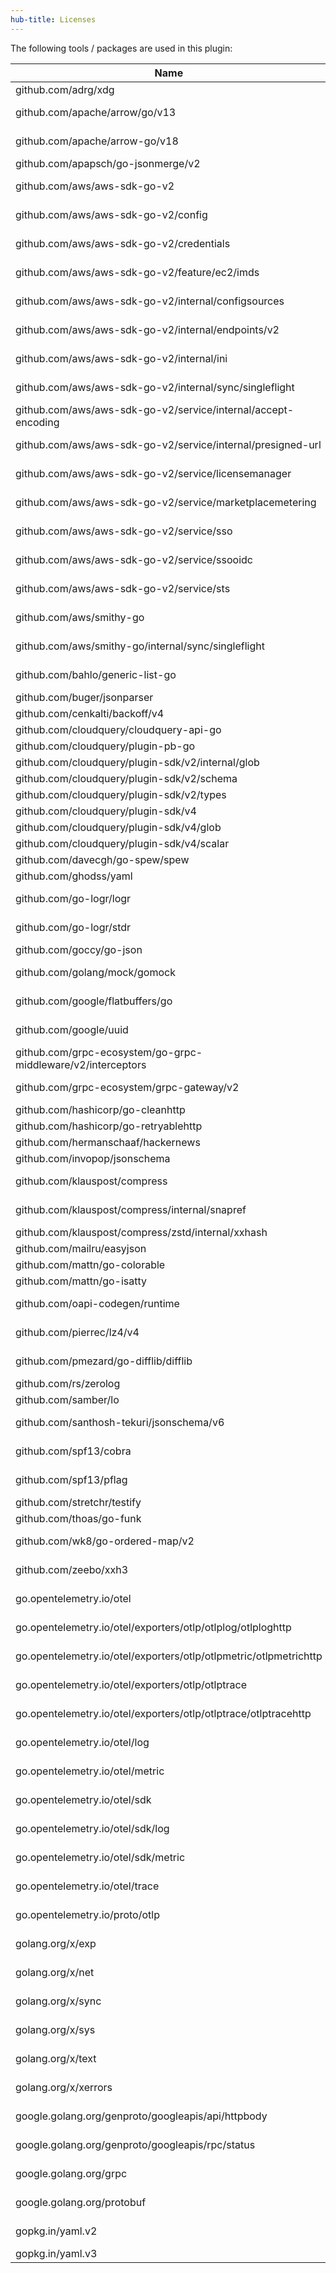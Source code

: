 ```yaml
---
hub-title: Licenses
---
```


The following tools / packages are used in this plugin:

| Name | License |
|------|---------|
| github.com/adrg/xdg | MIT |
| github.com/apache/arrow/go/v13 | Apache-2.0 |
| github.com/apache/arrow-go/v18 | Apache-2.0 |
| github.com/apapsch/go-jsonmerge/v2 | MIT |
| github.com/aws/aws-sdk-go-v2 | Apache-2.0 |
| github.com/aws/aws-sdk-go-v2/config | Apache-2.0 |
| github.com/aws/aws-sdk-go-v2/credentials | Apache-2.0 |
| github.com/aws/aws-sdk-go-v2/feature/ec2/imds | Apache-2.0 |
| github.com/aws/aws-sdk-go-v2/internal/configsources | Apache-2.0 |
| github.com/aws/aws-sdk-go-v2/internal/endpoints/v2 | Apache-2.0 |
| github.com/aws/aws-sdk-go-v2/internal/ini | Apache-2.0 |
| github.com/aws/aws-sdk-go-v2/internal/sync/singleflight | BSD-3-Clause |
| github.com/aws/aws-sdk-go-v2/service/internal/accept-encoding | Apache-2.0 |
| github.com/aws/aws-sdk-go-v2/service/internal/presigned-url | Apache-2.0 |
| github.com/aws/aws-sdk-go-v2/service/licensemanager | Apache-2.0 |
| github.com/aws/aws-sdk-go-v2/service/marketplacemetering | Apache-2.0 |
| github.com/aws/aws-sdk-go-v2/service/sso | Apache-2.0 |
| github.com/aws/aws-sdk-go-v2/service/ssooidc | Apache-2.0 |
| github.com/aws/aws-sdk-go-v2/service/sts | Apache-2.0 |
| github.com/aws/smithy-go | Apache-2.0 |
| github.com/aws/smithy-go/internal/sync/singleflight | BSD-3-Clause |
| github.com/bahlo/generic-list-go | BSD-3-Clause |
| github.com/buger/jsonparser | MIT |
| github.com/cenkalti/backoff/v4 | MIT |
| github.com/cloudquery/cloudquery-api-go | MPL-2.0 |
| github.com/cloudquery/plugin-pb-go | MPL-2.0 |
| github.com/cloudquery/plugin-sdk/v2/internal/glob | MIT |
| github.com/cloudquery/plugin-sdk/v2/schema | MIT |
| github.com/cloudquery/plugin-sdk/v2/types | MPL-2.0 |
| github.com/cloudquery/plugin-sdk/v4 | MPL-2.0 |
| github.com/cloudquery/plugin-sdk/v4/glob | MIT |
| github.com/cloudquery/plugin-sdk/v4/scalar | MIT |
| github.com/davecgh/go-spew/spew | ISC |
| github.com/ghodss/yaml | MIT |
| github.com/go-logr/logr | Apache-2.0 |
| github.com/go-logr/stdr | Apache-2.0 |
| github.com/goccy/go-json | MIT |
| github.com/golang/mock/gomock | Apache-2.0 |
| github.com/google/flatbuffers/go | Apache-2.0 |
| github.com/google/uuid | BSD-3-Clause |
| github.com/grpc-ecosystem/go-grpc-middleware/v2/interceptors | Apache-2.0 |
| github.com/grpc-ecosystem/grpc-gateway/v2 | BSD-3-Clause |
| github.com/hashicorp/go-cleanhttp | MPL-2.0 |
| github.com/hashicorp/go-retryablehttp | MPL-2.0 |
| github.com/hermanschaaf/hackernews | MIT |
| github.com/invopop/jsonschema | MIT |
| github.com/klauspost/compress | Apache-2.0 |
| github.com/klauspost/compress/internal/snapref | BSD-3-Clause |
| github.com/klauspost/compress/zstd/internal/xxhash | MIT |
| github.com/mailru/easyjson | MIT |
| github.com/mattn/go-colorable | MIT |
| github.com/mattn/go-isatty | MIT |
| github.com/oapi-codegen/runtime | Apache-2.0 |
| github.com/pierrec/lz4/v4 | BSD-3-Clause |
| github.com/pmezard/go-difflib/difflib | BSD-3-Clause |
| github.com/rs/zerolog | MIT |
| github.com/samber/lo | MIT |
| github.com/santhosh-tekuri/jsonschema/v6 | Apache-2.0 |
| github.com/spf13/cobra | Apache-2.0 |
| github.com/spf13/pflag | BSD-3-Clause |
| github.com/stretchr/testify | MIT |
| github.com/thoas/go-funk | MIT |
| github.com/wk8/go-ordered-map/v2 | Apache-2.0 |
| github.com/zeebo/xxh3 | BSD-2-Clause |
| go.opentelemetry.io/otel | Apache-2.0 |
| go.opentelemetry.io/otel/exporters/otlp/otlplog/otlploghttp | Apache-2.0 |
| go.opentelemetry.io/otel/exporters/otlp/otlpmetric/otlpmetrichttp | Apache-2.0 |
| go.opentelemetry.io/otel/exporters/otlp/otlptrace | Apache-2.0 |
| go.opentelemetry.io/otel/exporters/otlp/otlptrace/otlptracehttp | Apache-2.0 |
| go.opentelemetry.io/otel/log | Apache-2.0 |
| go.opentelemetry.io/otel/metric | Apache-2.0 |
| go.opentelemetry.io/otel/sdk | Apache-2.0 |
| go.opentelemetry.io/otel/sdk/log | Apache-2.0 |
| go.opentelemetry.io/otel/sdk/metric | Apache-2.0 |
| go.opentelemetry.io/otel/trace | Apache-2.0 |
| go.opentelemetry.io/proto/otlp | Apache-2.0 |
| golang.org/x/exp | BSD-3-Clause |
| golang.org/x/net | BSD-3-Clause |
| golang.org/x/sync | BSD-3-Clause |
| golang.org/x/sys | BSD-3-Clause |
| golang.org/x/text | BSD-3-Clause |
| golang.org/x/xerrors | BSD-3-Clause |
| google.golang.org/genproto/googleapis/api/httpbody | Apache-2.0 |
| google.golang.org/genproto/googleapis/rpc/status | Apache-2.0 |
| google.golang.org/grpc | Apache-2.0 |
| google.golang.org/protobuf | BSD-3-Clause |
| gopkg.in/yaml.v2 | Apache-2.0 |
| gopkg.in/yaml.v3 | MIT |